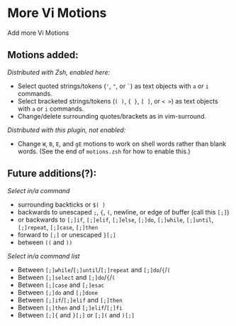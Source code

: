 # More Vi Motions

Add more Vi Motions

## Motions added:


_Distributed with Zsh, enabled here:_

- Select quoted strings/tokens (`'`, `"`, or `` ` ``) as text objects
with `a` or `i` commands.
- Select bracketed strings/tokens (`( )`, `{ }`, `[ ]`, or `< >`) as text objects
with `a` or `i` commands.
- Change/delete surrounding quotes/brackets as in vim-surround.

_Distributed with this plugin, not enabled:_

- Change `W`, `B`, `E`, and `gE` motions to work on shell words
rather than blank words.
(See the end of `motions.zsh` for how to enable this.)

## Future additions(?):

*Select in/a command*

- surrounding backticks or `$( )`
- backwards to unescaped `;`, `{`, `(`, newline, or edge of buffer (call this `[;]`)
- or backwards to `[;]if`, `[;]elif`, `[;]else`, `[;]do`, `[;]while`, `[;]until`, `[;]repeat`, `[;]case`, `[;]then`
- forward to `[;]` or unescaped `}[;]`
- between `((` and `))`

*Select in/a command list*

- Between `[;]while`/`[;]until`/`[;]repeat` and `[;]do`/`{`/`(`
- Between `[;]select` and `[;]do`/`{`/`(`
- Between `[;]case` and `[;]esac`
- Between `[;]do` and `[;]done`
- Between `[;]if`/`[;]elif` and `[;]then`
- Between `[;]then` and `[;]elif`/`[;]fi`
- Between `[;]{` and `}[;]` or `[;](` and `)[;]`
